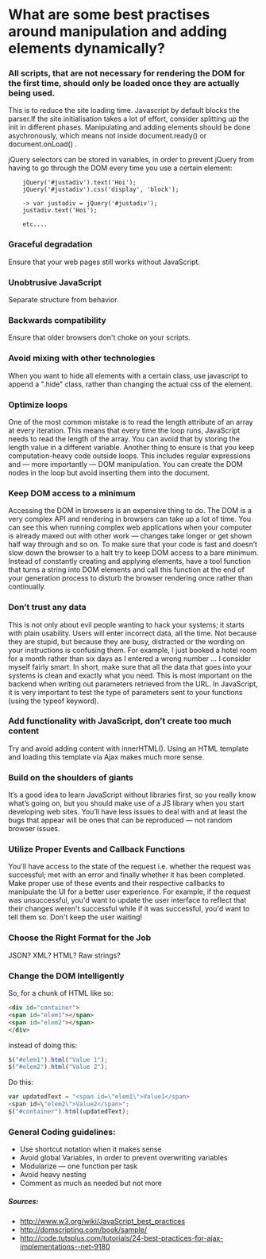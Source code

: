 # What are some best practises around manipulation and adding elements dynamically?

### All scripts, that are not necessary for rendering the DOM for the first time, should only be loaded once they are actually being used. 
This is to reduce the site loading time. Javascript by default blocks the parser.If the site initialisation takes a lot of effort, consider splitting up the init in different phases.
Manipulating and adding elements should be done asychronously, which means not inside document.ready() or document.onLoad() .

jQuery selectors can be stored in variables, in order to prevent jQuery from having to go through the DOM every time you use a certain element:

		jQuery('#justadiv').text('Hoi');
		jQuery('#justadiv').css('display', 'block');

		-> var justadiv = jQuery('#justadiv');
		justadiv.text('Hoi');

		etc....

### Graceful degradation
Ensure that your web pages still works without JavaScript.

### Unobtrusive JavaScript
Separate structure from behavior.

### Backwards compatibility
Ensure that older browsers don't choke on your scripts.

### Avoid mixing with other technologies
When you want to hide all elements with a certain class, use javascript to append a ".hide" class, rather than changing the actual css of the element.

### Optimize loops
One of the most common mistake is to read the length attribute of an array at every iteration. This means that every time the loop runs, JavaScript needs to read the length of the array. You can avoid that by storing the length value in a different variable. Another thing to ensure is that you keep computation-heavy code outside loops. This includes regular expressions and — more importantly — DOM manipulation. You can create the DOM nodes in the loop but avoid inserting them into the document. 

### Keep DOM access to a minimum
Accessing the DOM in browsers is an expensive thing to do. The DOM is a very complex API and rendering in browsers can take up a lot of time. You can see this when running complex web applications when your computer is already maxed out with other work — changes take longer or get shown half way through and so on.
To make sure that your code is fast and doesn’t slow down the browser to a halt try to keep DOM access to a bare minimum. Instead of constantly creating and applying elements, have a tool function that turns a string into DOM elements and call this function at the end of your generation process to disturb the browser rendering once rather than continually.

### Don’t trust any data
This is not only about evil people wanting to hack your systems; it starts with plain usability. Users will enter incorrect data, all the time. Not because they are stupid, but because they are busy, distracted or the wording on your instructions is confusing them. For example, I just booked a hotel room for a month rather than six days as I entered a wrong number … I consider myself fairly smart.
In short, make sure that all the data that goes into your systems is clean and exactly what you need. This is most important on the backend when writing out parameters retrieved from the URL. In JavaScript, it is very important to test the type of parameters sent to your functions (using the typeof keyword). 

### Add functionality with JavaScript, don’t create too much content
Try and avoid adding content with innerHTML(). Using an HTML template and loading this template via Ajax makes much more sense.

### Build on the shoulders of giants
It’s a good idea to learn JavaScript without libraries first, so you really know what’s going on, but you should make use of a JS library when you start developing web sites. You’ll have less issues to deal with and at least the bugs that appear will be ones that can be reproduced — not random browser issues.

### Utilize Proper Events and Callback Functions
You'll have access to the state of the request i.e. whether the request was successful; met with an error and finally whether it has been completed. Make proper use of these events and their respective callbacks to manipulate the UI for a better user experience. For example, if the request was unsuccessful, you'd want to update the user interface to reflect that their changes weren't successful while if it was successful, you'd want to tell them so. Don't keep the user waiting!

### Choose the Right Format for the Job
JSON? XML? HTML? Raw strings?

### Change the DOM Intelligently
So, for a chunk of HTML like so:
```HTML
<div id="container">
<span id="elem1"></span>
<span id="elem2"></span>
</div>
```
instead of doing this:
```javascript
$("#elem1").html("Value 1");
$("#elem2").html("Value 2");
```
Do this:
```javascript
var updatedText = "<span id=\"elem1\">Value1</span>
<span id=\"elem2\">Value2</span>";
$("#container").html(updatedText);
```

### General Coding guidelines:

* Use shortcut notation when it makes sense
* Avoid global Variables, in order to prevent overwriting variables
* Modularize — one function per task
* Avoid heavy nesting
* Comment as much as needed but not more


##### Sources:
* http://www.w3.org/wiki/JavaScript_best_practices
* http://domscripting.com/book/sample/
* http://code.tutsplus.com/tutorials/24-best-practices-for-ajax-implementations--net-9180
